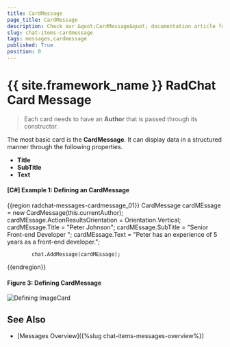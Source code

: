 ```yaml
---
title: CardMessage
page_title: CardMessage
description: Check our &quot;CardMessage&quot; documentation article for the RadChat {{ site.framework_name }} control.
slug: chat-items-cardmessage
tags: messages,cardmessage
published: True
position: 0
---
```


# {{ site.framework_name }} RadChat Card Message

> Each card needs to have an __Author__ that is passed through its constructor.

The most basic card is the __CardMessage__. It can display data in a structured manner through the following properties.

* __Title__
* __SubTitle__
* __Text__

#### __[C#] Example 1: Defining an CardMessage__
{{region radchat-messages-cardmessage_01}}
			CardMessage cardMEssage = new CardMessage(this.currentAuthor);
            cardMEssage.ActionResultsOrientation = Orientation.Vertical;
            cardMEssage.Title = "Peter Johnson";
            cardMEssage.SubTitle = "Senior Front-end Developer ";
            cardMEssage.Text = "Peter has an experience of 5 years as a front-end developer.";

            chat.AddMessage(cardMEssage);
{{endregion}}

#### __Figure 3: Defining CardMessage__
![Defining ImageCard](images/RadChat_Messages_CardMessage_01.png)


## See Also

* [Messages Overview]({%slug chat-items-messages-overview%})